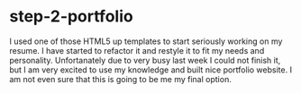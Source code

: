 # step-2-portfolio
I used one of those HTML5 up templates to start seriously working on my resume. I have started to refactor it and restyle it to fit my needs and personality. Unfortanately due to very busy last week I could not finish it, but I am very excited to use my knowledge and built nice portfolio website. I am not even sure that this is going to be me my final option.
